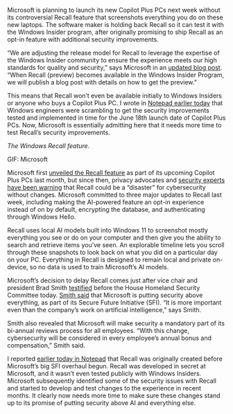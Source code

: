 Microsoft is planning to launch its new Copilot Plus PCs next week without its controversial Recall feature that screenshots everything you do on these new laptops. The software maker is holding back Recall so it can test it with the Windows Insider program, after originally promising to ship Recall as an opt-in feature with additional security improvements.

“We are adjusting the release model for Recall to leverage the expertise of the Windows Insider community to ensure the experience meets our high standards for quality and security,” says Microsoft in an [updated blog post](https://blogs.windows.com/windowsexperience/2024/06/07/update-on-the-recall-preview-feature-for-copilot-pcs/). “When Recall (preview) becomes available in the Windows Insider Program, we will publish a blog post with details on how to get the preview.”

This means that Recall won’t even be available initially to Windows Insiders or anyone who buys a Copilot Plus PC. I wrote in [Notepad earlier today](/2024/6/13/24177703/microsoft-xbox-game-showcase-windows-recall) that Windows engineers were scrambling to get the security improvements tested and implemented in time for the June 18th launch date of Copilot Plus PCs. Now, Microsoft is essentially admitting here that it needs more time to test Recall’s security improvements.

*The Windows Recall feature.*

GIF: Microsoft

Microsoft first [unveiled the Recall feature](/2024/5/20/24159258/microsoft-recall-ai-explorer-windows-11-surface-event) as part of its upcoming Copilot Plus PCs last month, but since then, privacy advocates and [security experts have been warning](/2024/6/3/24170305/microsoft-windows-recall-ai-screenshots-security-privacy-issues) that Recall could be a “disaster” for cybersecurity without changes. Microsoft committed to three major updates to Recall last week, including making the AI-powered feature an opt-in experience instead of on by default, encrypting the database, and authenticating through Windows Hello.

Recall uses local AI models built into Windows 11 to screenshot mostly everything you see or do on your computer and then give you the ability to search and retrieve items you’ve seen. An explorable timeline lets you scroll through these snapshots to look back on what you did on a particular day on your PC. Everything in Recall is designed to remain local and private on-device, so no data is used to train Microsoft’s AI models.

Microsoft’s decision to delay Recall comes just after vice chair and president Brad Smith [testified](https://go.skimresources.com/?id=1025X1701640&xs=1&url=https%3A%2F%2Fwww.youtube.com%2Fwatch%3Fv%3DkB2GCmasH4c) before the House Homeland Security Committee today. [Smith said](https://blogs.microsoft.com/on-the-issues/2024/06/13/microsofts-work-to-strengthen-cybersecurity-protection/) that Microsoft is putting security above everything, as part of its Secure Future Initiative (SFI). “It is more important even than the company’s work on artificial intelligence,” says Smith.

Smith also revealed that Microsoft will make security a mandatory part of its bi-annual reviews process for all employees. “With this change, cybersecurity will be considered in every employee’s annual bonus and compensation,” Smith said.

I reported [earlier today in Notepad](/2024/6/13/24177703/microsoft-xbox-game-showcase-windows-recall) that Recall was originally created before Microsoft’s big SFI overhaul begun. Recall was developed in secret at Microsoft, and it wasn’t even tested publicly with Windows Insiders. Microsoft subsequently identified some of the security issues with Recall and started to develop and test changes to the experience in recent months. It clearly now needs more time to make sure these changes stand up to its promise of putting security above AI and everything else.
